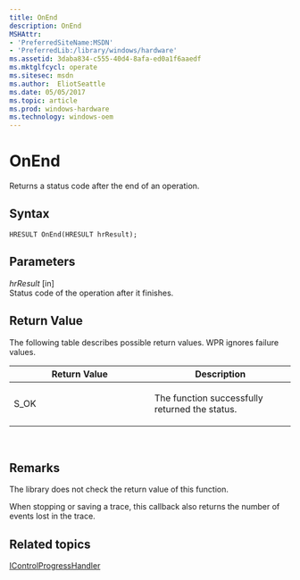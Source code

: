 ```yaml
---
title: OnEnd
description: OnEnd
MSHAttr:
- 'PreferredSiteName:MSDN'
- 'PreferredLib:/library/windows/hardware'
ms.assetid: 3daba834-c555-40d4-8afa-ed0a1f6aaedf
ms.mktglfcycl: operate
ms.sitesec: msdn
ms.author:  EliotSeattle
ms.date: 05/05/2017
ms.topic: article
ms.prod: windows-hardware
ms.technology: windows-oem
---
```


# OnEnd


Returns a status code after the end of an operation.

## Syntax


```
HRESULT OnEnd(HRESULT hrResult);
```

## Parameters


<a href="" id="hrresult--in-"></a>*hrResult* \[in\]  
Status code of the operation after it finishes.

## Return Value


The following table describes possible return values. WPR ignores failure values.

<table>
<colgroup>
<col width="50%" />
<col width="50%" />
</colgroup>
<thead>
<tr class="header">
<th>Return Value</th>
<th>Description</th>
</tr>
</thead>
<tbody>
<tr class="odd">
<td><p>S_OK</p></td>
<td><p>The function successfully returned the status.</p></td>
</tr>
</tbody>
</table>

 

## Remarks


The library does not check the return value of this function.

When stopping or saving a trace, this callback also returns the number of events lost in the trace.

## Related topics


[IControlProgressHandler](icontrolprogresshandler.md)

 

 







